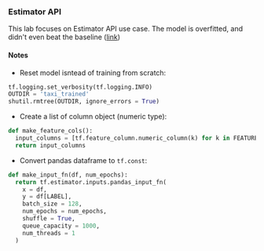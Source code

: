 ### Estimator API
This lab focuses on Estimator API use case. The model is overfitted, and didn't even beat the baseline ([link](https://github.com/shawlu95/training-data-analyst/blob/master/courses/machine_learning/tensorflow/b_estimator.ipynb))

#### Notes
* Reset model isntead of training from scratch:
```python
tf.logging.set_verbosity(tf.logging.INFO)
OUTDIR = 'taxi_trained'
shutil.rmtree(OUTDIR, ignore_errors = True)
```

* Create a list of column object (numeric type):
```python
def make_feature_cols():
  input_columns = [tf.feature_column.numeric_column(k) for k in FEATURES]
  return input_columns
```

* Convert pandas dataframe to `tf.const`:
```python
def make_input_fn(df, num_epochs):
  return tf.estimator.inputs.pandas_input_fn(
    x = df,
    y = df[LABEL],
    batch_size = 128,
    num_epochs = num_epochs,
    shuffle = True,
    queue_capacity = 1000,
    num_threads = 1
  )
```
